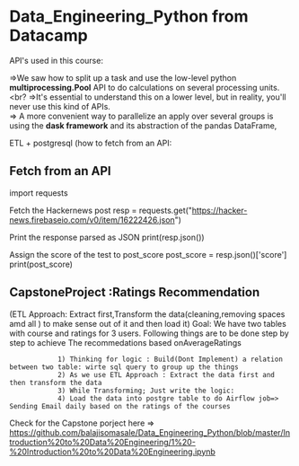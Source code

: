 # Data_Engineering_Python from Datacamp

API's used in this course:

=>We saw how to split up a task and use the low-level python **multiprocessing.Pool** API to do calculations on several processing units. <br? 
=>It's essential to understand this on a lower level, but in reality, you'll never use this kind of APIs.
<br>
=> A more convenient way to parallelize an apply over several groups is using the **dask framework** and its abstraction of the pandas DataFrame,
        
        
        
 ETL +  postgresql (how to fetch from an API:
              
## Fetch from an API

import requests

 Fetch the Hackernews post
resp = requests.get("https://hacker-news.firebaseio.com/v0/item/16222426.json")

 Print the response parsed as JSON
print(resp.json())

 Assign the score of the test to post_score
post_score = resp.json()['score']
print(post_score)

## CapstoneProject :Ratings Recommendation
(ETL Approach: Extract first,Transform the data(cleaning,removing spaces amd all ) to make sense out of it and then load it) 
Goal: We have two tables with course and ratings for 3 users. Following things are to be done step by step to achieve The recommedations based onAverageRatings 
                
                1) Thinking for logic : Build(Dont Implement) a relation between two table: wirte sql query to group up the things 
                2) As we use ETL Approach : Extract the data first and then transform the data
                3) While Transforming; Just write the logic: 
                4) Load the data into postgre table to do Airflow job=> Sending Email daily based on the ratings of the courses
            
Check for the Capstone porject here => https://github.com/balajisomasale/Data_Engineering_Python/blob/master/Introduction%20to%20Data%20Engineering/1%20-%20Introduction%20to%20Data%20Engineering.ipynb
 
